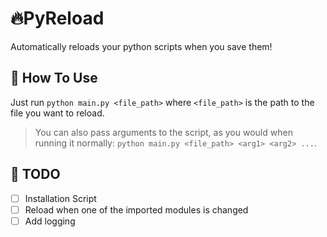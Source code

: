 # 🔥PyReload

Automatically reloads your python scripts when you save them!

## 🔮 How To Use

Just run `python main.py <file_path>` where `<file_path>` is the path to the file you want to reload.

> You can also pass arguments to the script, as you would when running it normally: `python main.py <file_path> <arg1> <arg2> ...`.

## 🚧 TODO

-   [ ] Installation Script
-   [ ] Reload when one of the imported modules is changed
-   [ ] Add logging
